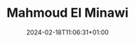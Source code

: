 ---
title: "Mahmoud El Minawi"
date: 2024-02-18T11:06:31+01:00
draft: false
weight: 4
image: "img/default.jpg"
description: "Thesis Student: Opponent trajectory estimation"
---
